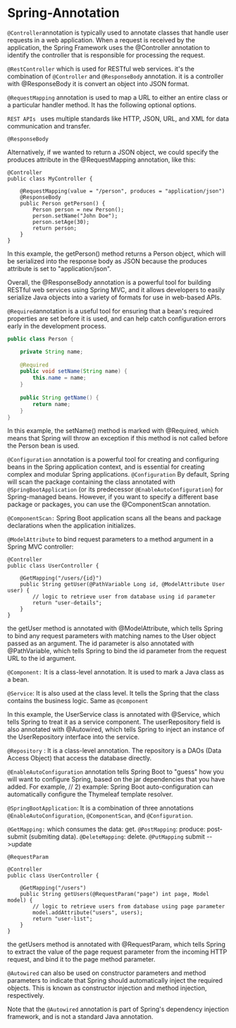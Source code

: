 # Spring-Annotation

` @Controller `annotation is typically used to annotate classes that handle user requests in a web application. When a request is received by the application, the Spring Framework uses the @Controller annotation to identify the controller that is responsible for processing the request.

`@RestController` which is used for RESTful web services. it's the combination of `@Controller` and `@ResponseBody` annotation.
it is a controller with @ResponseBody it is convert an object into JSON format. 

`@RequestMapping` annotation is used to map a URL to either an entire class or a particular handler method. It has the following optional options.

`REST APIs ` uses multiple standards like HTTP, JSON, URL, and XML for data communication and transfer.

`@ResponseBody`

Alternatively, if we wanted to return a JSON object, we could specify the produces attribute in the @RequestMapping annotation, like this:
```
@Controller
public class MyController {
 
    @RequestMapping(value = "/person", produces = "application/json")
    @ResponseBody
    public Person getPerson() {
        Person person = new Person();
        person.setName("John Doe");
        person.setAge(30);
        return person;
    }
}
```
In this example, the getPerson() method returns a Person object, which will be serialized into the response body as JSON because the produces attribute is set to "application/json".

Overall, the @ResponseBody annotation is a powerful tool for building RESTful web services using Spring MVC, and it allows developers to easily serialize Java objects into a variety of formats for use in web-based APIs.


` @Required `annotation is a useful tool for ensuring that a bean's required properties are set before it is used, and can help catch configuration errors early in the development process.

```java
public class Person {

    private String name;
    
    @Required
    public void setName(String name) {
        this.name = name;
    }
    
    public String getName() {
        return name;
    }
}
```
In this example, the setName() method is marked with @Required, which means that Spring will throw an exception if this method is not called before the Person bean is used.

`@Configuration` annotation is a powerful tool for creating and configuring beans in the Spring application context, and is essential for creating complex and modular Spring applications.
`@Configuration` By default, Spring will scan the package containing the class annotated with `@SpringBootApplication` (or its predecessor `@EnableAutoConfiguration`) for Spring-managed beans. However, if you want to specify a different base package or packages, you can use the @ComponentScan annotation.


`@ComponentScan:` Spring Boot application scans all the beans and package declarations when the application initializes. 

`@ModelAttribute` to bind request parameters to a method argument in a Spring MVC controller:
```
@Controller
public class UserController {

    @GetMapping("/users/{id}")
    public String getUser(@PathVariable Long id, @ModelAttribute User user) {
        // logic to retrieve user from database using id parameter
        return "user-details";
    }
}
```
 the getUser method is annotated with @ModelAttribute, which tells Spring to bind any request parameters with matching names to the User object passed as an argument. The id parameter is also annotated with @PathVariable, which tells Spring to bind the id parameter from the request URL to the id argument.

`@Component:` It is a class-level annotation. It is used to mark a Java class as a bean. 

`@Service`: It is also used at the class level. It tells the Spring that the class contains the business logic.	Same as `@component`

In this example, the UserService class is annotated with @Service, which tells Spring to treat it as a service component. The userRepository field is also annotated with @Autowired, which tells Spring to inject an instance of the UserRepository interface into the service.

`@Repository` : It is a class-level annotation. The repository is a DAOs (Data Access Object) that access the database directly. 

`@EnableAutoConfiguration` annotation tells Spring Boot to "guess" how you will want to configure Spring, based on the jar dependencies that you have added. For example, // 2) example: Spring Boot auto-configuration can automatically configure the Thymeleaf template resolver.

`@SpringBootApplication`: It is a combination of three annotations `@EnableAutoConfiguration`, `@ComponentScan`, and `@Configuration`.

`@GetMapping:` which consumes the data: get.
`@PostMapping`: produce: post-submit (submiting data).
`@DeleteMapping`: delete.
`@PutMapping` submit -->update 

`@RequestParam`
```
@Controller
public class UserController {

    @GetMapping("/users")
    public String getUsers(@RequestParam("page") int page, Model model) {
        // logic to retrieve users from database using page parameter
        model.addAttribute("users", users);
        return "user-list";
    }
}
```

the getUsers method is annotated with @RequestParam, which tells Spring to extract the value of the page request parameter from the incoming HTTP request, and bind it to the page method parameter.


`@Autowired` can also be used on constructor parameters and method parameters to indicate that Spring should automatically inject the required objects. This is known as constructor injection and method injection, respectively.

Note that the `@Autowired` annotation is part of Spring's dependency injection framework, and is not a standard Java annotation.
